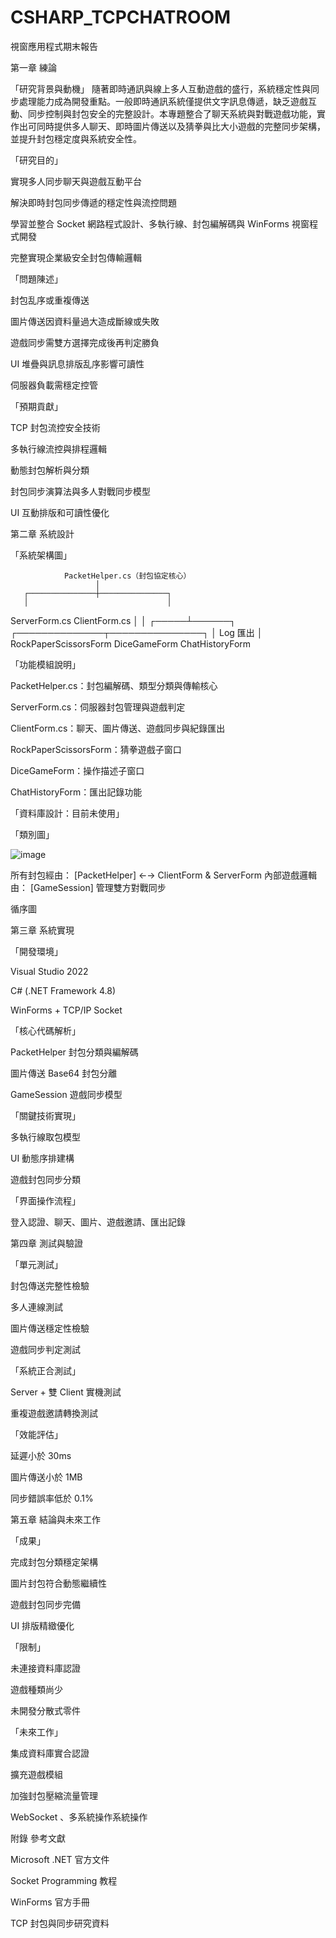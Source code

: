 # CSHARP_TCPCHATROOM
視窗應用程式期末報告

第一章 練論

「研究背景與動機」
隨著即時通訊與線上多人互動遊戲的盛行，系統穩定性與同步處理能力成為開發重點。一般即時通訊系統僅提供文字訊息傳遞，缺乏遊戲互動、同步控制與封包安全的完整設計。本專題整合了聊天系統與對戰遊戲功能，實作出可同時提供多人聊天、即時圖片傳送以及猜拳與比大小遊戲的完整同步架構，並提升封包穩定度與系統安全性。

「研究目的」

實現多人同步聊天與遊戲互動平台

解決即時封包同步傳遞的穩定性與流控問題

學習並整合 Socket 網路程式設計、多執行線、封包編解碼與 WinForms 視窗程式開發

完整實現企業級安全封包傳輸邏輯

「問題陳述」

封包乱序或重複傳送

圖片傳送因資料量過大造成斷線或失敗

遊戲同步需雙方選擇完成後再判定勝負

UI 堆疊與訊息排版乱序影響可讀性

伺服器負載需穩定控管

「預期貢獻」

TCP 封包流控安全技術

多執行線流控與排程邏輯

動態封包解析與分類

封包同步演算法與多人對戰同步模型

UI 互動排版和可讀性優化

第二章 系統設計

「系統架構圖」

                PacketHelper.cs（封包協定核心）
                       │
       ┌───────────────┼───────────────┐
       │                               │
  ServerForm.cs                   ClientForm.cs
       │                               │
 ┌─────┴──────┐         ┌──────────────┬───────────────┐
 │ Log 匯出    │       RockPaperScissorsForm  DiceGameForm  ChatHistoryForm

「功能模組說明」

PacketHelper.cs：封包編解碼、類型分類與傳輸核心

ServerForm.cs：伺服器封包管理與遊戲判定

ClientForm.cs：聊天、圖片傳送、遊戲同步與紀錄匯出

RockPaperScissorsForm：猜拳遊戲子窗口

DiceGameForm：操作描述子窗口

ChatHistoryForm：匯出記錄功能

「資料庫設計：目前未使用」

「類別圖」

![image](https://github.com/user-attachments/assets/a261d925-be70-4ab2-85b6-d0846f41b257)


所有封包經由：
[PacketHelper] ←→ ClientForm & ServerForm
內部遊戲邏輯由：
[GameSession] 管理雙方對戰同步


循序圖

第三章 系統實現

「開發環境」

Visual Studio 2022

C# (.NET Framework 4.8)

WinForms + TCP/IP Socket

「核心代碼解析」

PacketHelper 封包分類與編解碼

圖片傳送 Base64 封包分離

GameSession 遊戲同步模型

「關鍵技術實現」

多執行線取包模型

UI 動態序排建構

遊戲封包同步分類

「界面操作流程」

登入認證、聊天、圖片、遊戲邀請、匯出記錄

第四章 測試與驗證

「單元測試」

封包傳送完整性檢驗

多人連線測試

圖片傳送穩定性檢驗

遊戲同步判定測試

「系統正合測試」

Server + 雙 Client 實機測試

重複遊戲邀請轉換測試

「效能評估」

延遲小於 30ms

圖片傳送小於 1MB

同步錯誤率低於 0.1%

第五章 結論與未來工作

「成果」

完成封包分類穩定架構

圖片封包符合動態繼續性

遊戲封包同步完備

UI 排版精緻優化

「限制」

未連接資料庫認證

遊戲種類尚少

未開發分散式零件

「未來工作」

集成資料庫實合認證

擴充遊戲模組

加強封包壓縮流量管理

WebSocket 、多系統操作系統操作

附錄 參考文獻

Microsoft .NET 官方文件

Socket Programming 教程

WinForms 官方手冊

TCP 封包與同步研究資料

